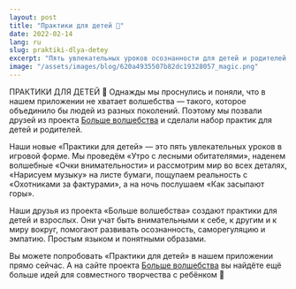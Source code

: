 ```yaml
---
layout: post
title: "Практики для детей 👶"
date: 2022-02-14
lang: ru
slug: praktiki-dlya-detey
excerpt: "Пять увлекательных уроков осознанности для детей и родителей — простым языком и в игровой форме."
image: "/assets/images/blog/620a4935507b82dc19328057_magic.png"
---
```



ПРАКТИКИ ДЛЯ ДЕТЕЙ 👶
Однажды мы проснулись и поняли, что в нашем приложении не хватает волшебства — такого, которое объединило бы людей из разных поколений. Поэтому мы позвали друзей из проекта [Больше волшебства](https://bolshevolshebstva.ru) и сделали набор практик для детей и родителей.

Наши новые «Практики для детей» — это пять увлекательных уроков в игровой форме. Мы проведём «Утро с лесными обитателями», наденем волшебные «Очки внимательности» и рассмотрим мир во всех деталях, «Нарисуем музыку» на листе бумаги, пощупаем реальность с «Охотниками за фактурами», а на ночь послушаем «Как засыпают горы».

Наши друзья из проекта «Больше волшебства» создают практики для детей и взрослых. Они учат быть внимательными к себе, к другим и к миру вокруг, помогают развивать осознанность, саморегуляцию и эмпатию. Простым языком и понятными образами.

Вы можете попробовать «Практики для детей» в нашем приложении прямо сейчас. А на сайте проекта [Больше волшебства](https://bolshevolshebstva.ru) вы найдёте ещё больше идей для совместного творчества с ребёнком 🤗
‍
